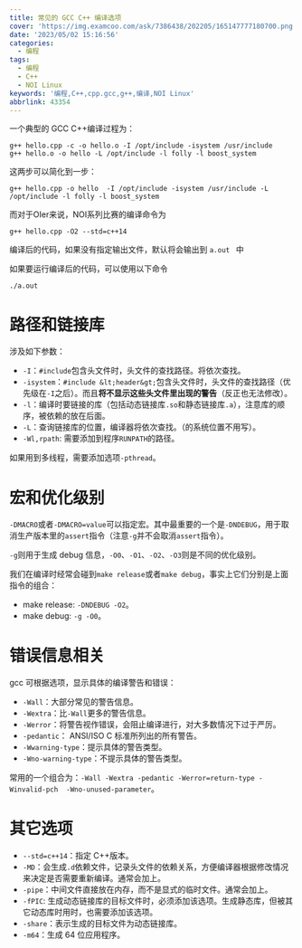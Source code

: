 ```yaml
---
title: 常见的 GCC C++ 编译选项
cover: 'https://img.examcoo.com/ask/7386438/202205/165147777180700.png'
date: '2023/05/02 15:16:56'
categories:
  - 编程
tags:
  - 编程
  - C++
  - NOI Linux
keywords: '编程,C++,cpp.gcc,g++,编译,NOI Linux'
abbrlink: 43354
---
```


一个典型的 GCC C++编译过程为：

```
g++ hello.cpp -c -o hello.o -I /opt/include -isystem /usr/include 
g++ hello.o -o hello -L /opt/include -l folly -l boost_system 
```

这两步可以简化到一步：

```
g++ hello.cpp -o hello  -I /opt/include -isystem /usr/include -L /opt/include -l folly -l boost_system 
```

而对于OIer来说，NOI系列比赛的编译命令为

```
g++ hello.cpp -O2 --std=c++14
```

编译后的代码，如果没有指定输出文件，默认将会输出到 `a.out
` 中

如果要运行编译后的代码，可以使用以下命令

```
./a.out
```

# 路径和链接库

涉及如下参数：

*   `-I`：`#include`包含头文件时，头文件的查找路径。将依次查找。
*   `-isystem`：`#include &lt;header&gt;`包含头文件时，头文件的查找路径（优先级在`-I`之后）。而且**将不显示这些头文件里出现的警告**（反正也无法修改）。
*   `-l`：编译时要链接的库（包括动态链接库`.so`和静态链接库`.a`），注意库的顺序，被依赖的放在后面。
*   `-L`：查询链接库的位置，编译器将依次查找。（的系统位置不用写）。
*   `-Wl,rpath`: 需要添加到程序`RUNPATH`的路径。

如果用到多线程，需要添加选项`-pthread`。

# 宏和优化级别

`-DMACRO`或者`-DMACRO=value`可以指定宏。其中最重要的一个是`-DNDEBUG`，用于取消生产版本里的`assert`指令（注意`-g`并不会取消`assert`指令）。

`-g`则用于生成 debug 信息，`-O0`、`-O1`、`-O2`、`-O3`则是不同的优化级别。

我们在编译时经常会碰到`make release`或者`make debug`，事实上它们分别是上面指令的组合：

*   make release: `-DNDEBUG -O2`。
*   make debug: `-g -O0`。

# 错误信息相关

gcc 可根据选项，显示具体的编译警告和错误：

*   `-Wall`：大部分常见的警告信息。
*   `-Wextra`：比`-Wall`更多的警告信息。
*   `-Werror`：将警告视作错误，会阻止编译进行，对大多数情况下过于严厉。
*   `-pedantic`： ANSI/ISO C 标准所列出的所有警告。
*   `-Wwarning-type`：提示具体的警告类型。
*   `-Wno-warning-type`：不提示具体的警告类型。

常用的一个组合为：`-Wall -Wextra -pedantic -Werror=return-type -Winvalid-pch  -Wno-unused-parameter`。

# 其它选项

*   `--std=c++14`：指定 C++版本。
*   `-MD`：会生成`.d`依赖文件，记录头文件的依赖关系，方便编译器根据修改情况来决定是否需要重新编译。通常会加上。
*   `-pipe`：中间文件直接放在内存，而不是显式的临时文件。通常会加上。
*   `-fPIC`: 生成动态链接库的目标文件时，必须添加该选项。生成静态库，但被其它动态库时用时，也需要添加该选项。
*   `-share`：表示生成的目标文件为动态链接库。
*   `-m64`：生成 64 位应用程序。